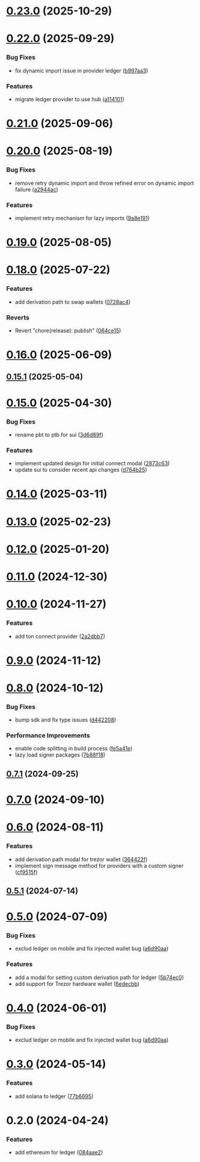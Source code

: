 # [0.23.0](https://github.com/rango-exchange/rango-client/compare/provider-ledger@0.22.0...provider-ledger@0.23.0) (2025-10-29)



# [0.22.0](https://github.com/rango-exchange/rango-client/compare/provider-ledger@0.21.0...provider-ledger@0.22.0) (2025-09-29)


### Bug Fixes

* fix dynamic import issue in provider ledger ([b997aa3](https://github.com/rango-exchange/rango-client/commit/b997aa39782eea98374d5de8dde79c6cc839b687))


### Features

* migrate ledger provider to use hub ([a114101](https://github.com/rango-exchange/rango-client/commit/a114101bd9c317ec5c82c6146a6e88813bcbebf3))



# [0.21.0](https://github.com/rango-exchange/rango-client/compare/provider-ledger@0.20.0...provider-ledger@0.21.0) (2025-09-06)



# [0.20.0](https://github.com/rango-exchange/rango-client/compare/provider-ledger@0.19.0...provider-ledger@0.20.0) (2025-08-19)


### Bug Fixes

* remove retry dynamic import and throw refined error on dynamic import failure ([a2944ac](https://github.com/rango-exchange/rango-client/commit/a2944ac3c05a0e945f6e5621fa5693ab89625485))


### Features

* implement retry mechanism for lazy imports ([9a8e191](https://github.com/rango-exchange/rango-client/commit/9a8e191711d2319990ca4d0613e8188a5f86842f))



# [0.19.0](https://github.com/rango-exchange/rango-client/compare/provider-ledger@0.18.0...provider-ledger@0.19.0) (2025-08-05)



# [0.18.0](https://github.com/rango-exchange/rango-client/compare/provider-ledger@0.17.0...provider-ledger@0.18.0) (2025-07-22)


### Features

* add derivation path to swap wallets ([0728ac4](https://github.com/rango-exchange/rango-client/commit/0728ac40a67f648d254db2461627b7cd408a28c5))


### Reverts

* Revert "chore(release): publish" ([064ce15](https://github.com/rango-exchange/rango-client/commit/064ce157a2f819856f647f83aeb1c0410542e8d7))



# [0.16.0](https://github.com/rango-exchange/rango-client/compare/provider-ledger@0.15.1...provider-ledger@0.16.0) (2025-06-09)



## [0.15.1](https://github.com/rango-exchange/rango-client/compare/provider-ledger@0.15.0...provider-ledger@0.15.1) (2025-05-04)



# [0.15.0](https://github.com/rango-exchange/rango-client/compare/provider-ledger@0.14.0...provider-ledger@0.15.0) (2025-04-30)


### Bug Fixes

* rename pbt to ptb for sui ([3d6d89f](https://github.com/rango-exchange/rango-client/commit/3d6d89f2265766607a15d61e0df92643fb33072b))


### Features

* implement updated design for initial connect modal ([2873c63](https://github.com/rango-exchange/rango-client/commit/2873c630de0740bb3b9f4e52bfa018857bd54dcd))
* update sui to consider recent api changes ([d764b25](https://github.com/rango-exchange/rango-client/commit/d764b2501df9bb295f63cdbc0b05acd4a3abb4b9))



# [0.14.0](https://github.com/rango-exchange/rango-client/compare/provider-ledger@0.13.0...provider-ledger@0.14.0) (2025-03-11)



# [0.13.0](https://github.com/rango-exchange/rango-client/compare/provider-ledger@0.12.0...provider-ledger@0.13.0) (2025-02-23)



# [0.12.0](https://github.com/rango-exchange/rango-client/compare/provider-ledger@0.11.0...provider-ledger@0.12.0) (2025-01-20)



# [0.11.0](https://github.com/rango-exchange/rango-client/compare/provider-ledger@0.10.0...provider-ledger@0.11.0) (2024-12-30)



# [0.10.0](https://github.com/rango-exchange/rango-client/compare/provider-ledger@0.9.0...provider-ledger@0.10.0) (2024-11-27)


### Features

* add ton connect provider ([2a2dbb7](https://github.com/rango-exchange/rango-client/commit/2a2dbb79022263f19446ced49d298e04d63f927f))



# [0.9.0](https://github.com/rango-exchange/rango-client/compare/provider-ledger@0.8.0...provider-ledger@0.9.0) (2024-11-12)



# [0.8.0](https://github.com/rango-exchange/rango-client/compare/provider-ledger@0.7.1...provider-ledger@0.8.0) (2024-10-12)


### Bug Fixes

* bump sdk and fix type issues ([d442208](https://github.com/rango-exchange/rango-client/commit/d4422083bf5dd27d5f509ce1db7f9560d05428c8))


### Performance Improvements

* enable code splitting in build process ([fe5a41e](https://github.com/rango-exchange/rango-client/commit/fe5a41e0e297298de11cd74ca5825544742aa03a))
* lazy load signer packages ([7b88f18](https://github.com/rango-exchange/rango-client/commit/7b88f1834f7b29b4b81ab6c81a07bb88e8ccf55c))



## [0.7.1](https://github.com/rango-exchange/rango-client/compare/provider-ledger@0.7.0...provider-ledger@0.7.1) (2024-09-25)



# [0.7.0](https://github.com/rango-exchange/rango-client/compare/provider-ledger@0.6.0...provider-ledger@0.7.0) (2024-09-10)



# [0.6.0](https://github.com/rango-exchange/rango-client/compare/provider-ledger@0.5.1...provider-ledger@0.6.0) (2024-08-11)


### Features

* add derivation path modal for trezor wallet ([364422f](https://github.com/rango-exchange/rango-client/commit/364422f099b202a27a529591c5e3628bbb35508d))
* implement sign message method for providers with a custom signer ([cf9515f](https://github.com/rango-exchange/rango-client/commit/cf9515feb5d3754aac9c228fe83315daf1350c85))



## [0.5.1](https://github.com/rango-exchange/rango-client/compare/provider-ledger@0.5.0...provider-ledger@0.5.1) (2024-07-14)



# [0.5.0](https://github.com/rango-exchange/rango-client/compare/provider-ledger@0.3.0...provider-ledger@0.5.0) (2024-07-09)


### Bug Fixes

* exclud ledger on mobile and fix injected wallet bug ([a6d90aa](https://github.com/rango-exchange/rango-client/commit/a6d90aa01b7b1fcea01ab46d1a74583ff6f98ff8))


### Features

* add a modal for setting custom derivation path for ledger ([5b74ec0](https://github.com/rango-exchange/rango-client/commit/5b74ec049393ed74e3e7547edc72b68bd70b7dce))
* add support for Trezor hardware wallet ([6edecbb](https://github.com/rango-exchange/rango-client/commit/6edecbb14fd008fc741c892bfa3e025c10160b9b))



# [0.4.0](https://github.com/rango-exchange/rango-client/compare/provider-ledger@0.3.0...provider-ledger@0.4.0) (2024-06-01)


### Bug Fixes

* exclud ledger on mobile and fix injected wallet bug ([a6d90aa](https://github.com/rango-exchange/rango-client/commit/a6d90aa01b7b1fcea01ab46d1a74583ff6f98ff8))



# [0.3.0](https://github.com/rango-exchange/rango-client/compare/provider-ledger@0.2.0...provider-ledger@0.3.0) (2024-05-14)


### Features

* add solana to ledger ([77b6695](https://github.com/rango-exchange/rango-client/commit/77b6695758165f9258a0ba5bd3b2cf39b0b2aab5))



# 0.2.0 (2024-04-24)


### Features

* add ethereum for ledger ([084aae2](https://github.com/rango-exchange/rango-client/commit/084aae28adaf0310dffe3a3100dd783252393053))




